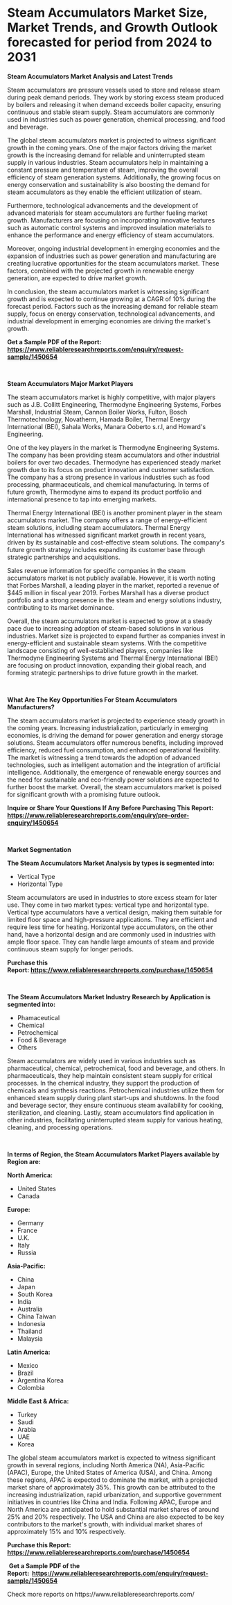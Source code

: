<p><h1>Steam Accumulators Market Size, Market Trends, and Growth Outlook forecasted for period from 2024 to 2031</h1></p><p><strong>Steam Accumulators Market Analysis and Latest Trends</strong></p>
<p><p>Steam accumulators are pressure vessels used to store and release steam during peak demand periods. They work by storing excess steam produced by boilers and releasing it when demand exceeds boiler capacity, ensuring continuous and stable steam supply. Steam accumulators are commonly used in industries such as power generation, chemical processing, and food and beverage.</p><p>The global steam accumulators market is projected to witness significant growth in the coming years. One of the major factors driving the market growth is the increasing demand for reliable and uninterrupted steam supply in various industries. Steam accumulators help in maintaining a constant pressure and temperature of steam, improving the overall efficiency of steam generation systems. Additionally, the growing focus on energy conservation and sustainability is also boosting the demand for steam accumulators as they enable the efficient utilization of steam.</p><p>Furthermore, technological advancements and the development of advanced materials for steam accumulators are further fueling market growth. Manufacturers are focusing on incorporating innovative features such as automatic control systems and improved insulation materials to enhance the performance and energy efficiency of steam accumulators.</p><p>Moreover, ongoing industrial development in emerging economies and the expansion of industries such as power generation and manufacturing are creating lucrative opportunities for the steam accumulators market. These factors, combined with the projected growth in renewable energy generation, are expected to drive market growth.</p><p>In conclusion, the steam accumulators market is witnessing significant growth and is expected to continue growing at a CAGR of 10% during the forecast period. Factors such as the increasing demand for reliable steam supply, focus on energy conservation, technological advancements, and industrial development in emerging economies are driving the market's growth.</p></p>
<p><strong>Get a Sample PDF of the Report:&nbsp; <a href="https://www.reliableresearchreports.com/enquiry/request-sample/1450654">https://www.reliableresearchreports.com/enquiry/request-sample/1450654</a></strong></p>
<p>&nbsp;</p>
<p><strong>Steam Accumulators Major Market Players</strong></p>
<p><p>The steam accumulators market is highly competitive, with major players such as J.B. Collitt Engineering, Thermodyne Engineering Systems, Forbes Marshall, Industrial Steam, Cannon Boiler Works, Fulton, Bosch Thermotechnology, Novatherm, Hamada Boiler, Thermal Energy International (BEI), Sahala Works, Manara Ooberto s.r.l, and Howard's Engineering. </p><p>One of the key players in the market is Thermodyne Engineering Systems. The company has been providing steam accumulators and other industrial boilers for over two decades. Thermodyne has experienced steady market growth due to its focus on product innovation and customer satisfaction. The company has a strong presence in various industries such as food processing, pharmaceuticals, and chemical manufacturing. In terms of future growth, Thermodyne aims to expand its product portfolio and international presence to tap into emerging markets.</p><p>Thermal Energy International (BEI) is another prominent player in the steam accumulators market. The company offers a range of energy-efficient steam solutions, including steam accumulators. Thermal Energy International has witnessed significant market growth in recent years, driven by its sustainable and cost-effective steam solutions. The company's future growth strategy includes expanding its customer base through strategic partnerships and acquisitions.</p><p>Sales revenue information for specific companies in the steam accumulators market is not publicly available. However, it is worth noting that Forbes Marshall, a leading player in the market, reported a revenue of $445 million in fiscal year 2019. Forbes Marshall has a diverse product portfolio and a strong presence in the steam and energy solutions industry, contributing to its market dominance.</p><p>Overall, the steam accumulators market is expected to grow at a steady pace due to increasing adoption of steam-based solutions in various industries. Market size is projected to expand further as companies invest in energy-efficient and sustainable steam systems. With the competitive landscape consisting of well-established players, companies like Thermodyne Engineering Systems and Thermal Energy International (BEI) are focusing on product innovation, expanding their global reach, and forming strategic partnerships to drive future growth in the market.</p></p>
<p>&nbsp;</p>
<p><strong>What Are The Key Opportunities For Steam Accumulators Manufacturers?</strong></p>
<p><p>The steam accumulators market is projected to experience steady growth in the coming years. Increasing industrialization, particularly in emerging economies, is driving the demand for power generation and energy storage solutions. Steam accumulators offer numerous benefits, including improved efficiency, reduced fuel consumption, and enhanced operational flexibility. The market is witnessing a trend towards the adoption of advanced technologies, such as intelligent automation and the integration of artificial intelligence. Additionally, the emergence of renewable energy sources and the need for sustainable and eco-friendly power solutions are expected to further boost the market. Overall, the steam accumulators market is poised for significant growth with a promising future outlook.</p></p>
<p><strong>Inquire or Share Your Questions If Any Before Purchasing This Report: <a href="https://www.reliableresearchreports.com/enquiry/pre-order-enquiry/1450654">https://www.reliableresearchreports.com/enquiry/pre-order-enquiry/1450654</a></strong></p>
<p>&nbsp;</p>
<p><strong>Market Segmentation</strong></p>
<p><strong>The Steam Accumulators Market Analysis by types is segmented into:</strong></p>
<p><ul><li>Vertical Type</li><li>Horizontal Type</li></ul></p>
<p><p>Steam accumulators are used in industries to store excess steam for later use. They come in two market types: vertical type and horizontal type. Vertical type accumulators have a vertical design, making them suitable for limited floor space and high-pressure applications. They are efficient and require less time for heating. Horizontal type accumulators, on the other hand, have a horizontal design and are commonly used in industries with ample floor space. They can handle large amounts of steam and provide continuous steam supply for longer periods.</p></p>
<p><strong>Purchase this Report:&nbsp;<a href="https://www.reliableresearchreports.com/purchase/1450654">https://www.reliableresearchreports.com/purchase/1450654</a></strong></p>
<p>&nbsp;</p>
<p><strong>The Steam Accumulators Market Industry Research by Application is segmented into:</strong></p>
<p><ul><li>Phamaceutical</li><li>Chemical</li><li>Petrochemical</li><li>Food & Beverage</li><li>Others</li></ul></p>
<p><p>Steam accumulators are widely used in various industries such as pharmaceutical, chemical, petrochemical, food and beverage, and others. In pharmaceuticals, they help maintain consistent steam supply for critical processes. In the chemical industry, they support the production of chemicals and synthesis reactions. Petrochemical industries utilize them for enhanced steam supply during plant start-ups and shutdowns. In the food and beverage sector, they ensure continuous steam availability for cooking, sterilization, and cleaning. Lastly, steam accumulators find application in other industries, facilitating uninterrupted steam supply for various heating, cleaning, and processing operations.</p></p>
<p>&nbsp;</p>
<p><strong>In terms of Region, the Steam Accumulators Market Players available by Region are:</strong></p>
<p>
    <p> <strong> North America: </strong>
        <ul>
            <li>United States</li>
            <li>Canada</li>
        </ul>
        </p> 
    <p> <strong> Europe: </strong>
        <ul>
            <li>Germany</li>
            <li>France</li>
            <li>U.K.</li>
            <li>Italy</li>
            <li>Russia</li>
        </ul>
        </p> 
    <p> <strong> Asia-Pacific: </strong>
        <ul>
            <li>China</li>
            <li>Japan</li>
            <li>South Korea</li>
            <li>India</li>
            <li>Australia</li>
            <li>China Taiwan</li>
            <li>Indonesia</li>
            <li>Thailand</li>
            <li>Malaysia</li>
        </ul>
        </p> 
    <p> <strong> Latin America: </strong>
        <ul>
            <li>Mexico</li>
            <li>Brazil</li>
            <li>Argentina Korea</li>
            <li>Colombia</li>
        </ul>
        </p> 
    <p> <strong> Middle East & Africa: </strong>
        <ul>
            <li>Turkey</li>
            <li>Saudi</li>
            <li>Arabia</li>
            <li>UAE</li>
            <li>Korea</li>
        </ul>
    </p>
    </p>
<p><p>The global steam accumulators market is expected to witness significant growth in several regions, including North America (NA), Asia-Pacific (APAC), Europe, the United States of America (USA), and China. Among these regions, APAC is expected to dominate the market, with a projected market share of approximately 35%. This growth can be attributed to the increasing industrialization, rapid urbanization, and supportive government initiatives in countries like China and India. Following APAC, Europe and North America are anticipated to hold substantial market shares of around 25% and 20% respectively. The USA and China are also expected to be key contributors to the market's growth, with individual market shares of approximately 15% and 10% respectively.</p></p>
<p><strong>Purchase this Report: <a href="https://www.reliableresearchreports.com/purchase/1450654">https://www.reliableresearchreports.com/purchase/1450654</a></strong></p>
<p>&nbsp;<strong>Get a Sample PDF of the Report:&nbsp;&nbsp;<a href="https://www.reliableresearchreports.com/enquiry/request-sample/1450654">https://www.reliableresearchreports.com/enquiry/request-sample/1450654</a></strong></p>
<p><strong></strong></p>
<p>Check more reports on https://www.reliableresearchreports.com/</p>